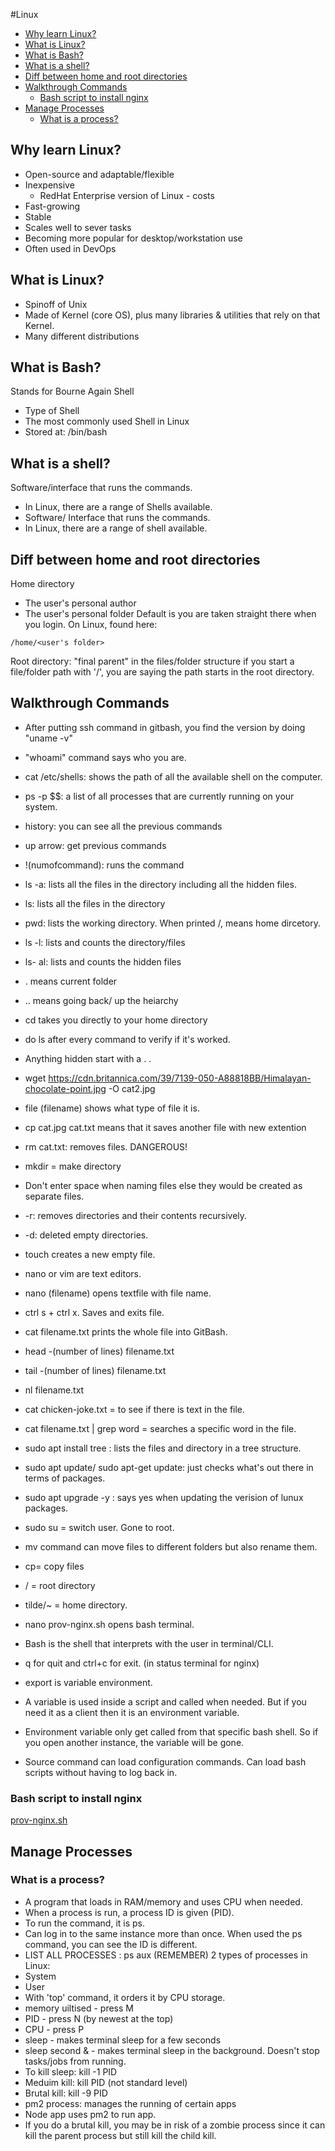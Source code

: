 #Linux

- [Why learn Linux?](#why-learn-linux)
- [What is Linux?](#what-is-linux)
- [What is Bash?](#what-is-bash)
- [What is a shell?](#what-is-a-shell)
- [Diff between home and root directories](#diff-between-home-and-root-directories)
- [Walkthrough Commands](#walkthrough-commands)
  - [Bash script to install nginx](#bash-script-to-install-nginx)
- [Manage Processes](#manage-processes)
  - [What is a process?](#what-is-a-process)

## Why learn Linux?

* Open-source and adaptable/flexible
* Inexpensive
   * RedHat Enterprise version of Linux - costs
* Fast-growing
* Stable
* Scales well to sever tasks
* Becoming more popular for desktop/workstation use
* Often used in DevOps
  
## What is Linux?

* Spinoff of Unix
* Made of Kernel (core OS), plus many libraries & utilities that rely on that Kernel.
* Many different distributions

## What is Bash?
Stands for Bourne Again Shell
* Type of Shell
* The most commonly used Shell in Linux
* Stored at: /bin/bash

## What is a shell?
Software/interface that runs the commands.
* In Linux, there are a range of Shells available.
* Software/ Interface that runs the commands.
* In Linux, there are a range of shell available.

## Diff between home and root directories
Home directory
* The user's personal author
 * The user's personal folder
 Default is you are taken straight there when you login.
On Linux, found here: 
```
/home/<user's folder>
```

Root directory: "final parent" in the files/folder structure
if you start a file/folder path with '/', you are saying the path starts in the root directory. 

## Walkthrough Commands

* After putting ssh command in gitbash, you find the version by doing "uname -v"
* "whoami" command says who you are.
* cat /etc/shells: shows the path of all the available shell on the computer.
* ps -p $$: a list of all processes that are currently running on your system.
* history: you can see all the previous commands
* up arrow: get previous commands
* !(numofcommand): runs the command
* ls -a: lists all the files in the directory including all the hidden files.
* ls: lists all the files in the directory
* pwd: lists the working directory. When printed /, means home dircetory.
* ls -l: lists and counts the directory/files
* ls- al: lists and counts the hidden files
* . means current folder
* .. means going back/ up the heiarchy
* cd takes you directly to your home directory
* do ls after every command to verify if it's worked. 
* Anything hidden start with a . .
* wget https://cdn.britannica.com/39/7139-050-A88818BB/Himalayan-chocolate-point.jpg -O cat2.jpg 
* file (filename) shows what type of file it is. 
* cp cat.jpg cat.txt means that it saves another file with new extention
* rm cat.txt: removes files. DANGEROUS!
* mkdir = make directory
* Don't enter space when naming files else they would be created as separate files.
* -r: removes directories and their contents recursively.
* -d: deleted empty directories.
* touch creates a new empty file.
* nano or vim are text editors.
* nano (filename) opens textfile with file name. 
* ctrl s + ctrl x. Saves and exits file.
* cat filename.txt prints the whole file into GitBash.
* head -(number of lines) filename.txt
* tail -(number of lines) filename.txt
* nl filename.txt
* cat chicken-joke.txt = to see if there is text in the file.
* cat filename.txt | grep word = searches a specific word in the file.
* sudo apt install tree : lists the files and directory in a tree structure. 
* sudo apt update/ sudo apt-get update: just checks what's out there in terms of packages. 
* sudo apt upgrade -y : says yes when updating the verision of lunux packages. 
* sudo su = switch user. Gone to root. 
* mv command can move files to different folders but also rename them. 
* cp= copy files 
* / = root directory
* tilde/~ = home directory. 
* nano prov-nginx.sh opens bash terminal. 

* Bash is the shell that interprets with the user in terminal/CLI. 
* q for quit and ctrl+c for exit. (in status terminal for nginx)
* export is variable environment.
* A variable is used inside a script and called when needed. But if you need it as a client then it is an environment variable.
* Environment variable only get called from that specific bash shell. So if you open another instance, the variable will be gone.
* Source command can load configuration commands. Can load bash scripts without having to log back in.

### Bash script to install nginx
[prov-nginx.sh](bash-scripts/prov-nginx.sh)

## Manage Processes

### What is a process?
* A program that loads in RAM/memory and uses CPU when needed.
* When a process is run, a process ID is given (PID).
* To run the command, it is ps.
* Can log in to the same instance more than once. When used the ps command, you can see the ID is different.
* LIST ALL PROCESSES : ps aux (REMEMBER)
2 types of processes in Linux:
 * System
 * User 
* With 'top' command, it orders it by CPU storage.
* memory uiltised - press M
* PID - press N (by newest at the top)
* CPU - press P
* sleep - makes terminal sleep for a few seconds
* sleep second & - makes terminal sleep in the background. Doesn't stop tasks/jobs from running. 
* To kill sleep: kill -1 PID
* Meduim kill: kill PID (not standard level)
* Brutal kill: kill -9 PID
* pm2 process: manages the running of certain apps
* Node app uses pm2 to run app. 
* If you do a brutal kill, you may be in risk of a zombie process since it can kill the parent process but still kill the child kill. 
